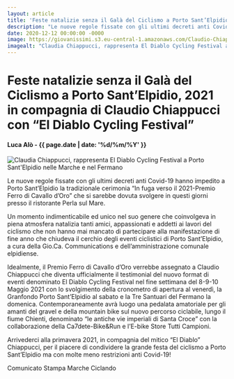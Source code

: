 ```yaml
---
layout: article
title: 'Feste natalizie senza il Galà del Ciclismo a Porto Sant’Elpidio, 2021 in compagnia di Claudio Chiappucci con “El Diablo Cycling Festival”'
description: "Le nuove regole fissate con gli ultimi decreti anti Covid-19 hanno impedito a Porto Sant’Elpidio la tradizionale cerimonia “In fuga verso il 2021-Premio Ferro di Cavallo d’Oro” che si sarebbe dovuta svolgere in questi giorni presso il ristorante Perla sul Mare."
date: 2020-12-12 00:00:00 -0000
image: https://giovanissimi.s3.eu-central-1.amazonaws.com/Claudio-Chiappucci-1+(1).jpg
imagealt: "Claudia Chiappucci, rappresenta El Diablo Cycling Festival a Porto Sant'Elpidio nelle Marche e nel Fermano"
---
```


# Feste natalizie senza il Galà del Ciclismo a Porto Sant’Elpidio, 2021 in compagnia di Claudio Chiappucci con “El Diablo Cycling Festival”

#### Luca Alò - {{ page.date | date: '%d/%m/%Y' }}

![Claudia Chiappucci, rappresenta El Diablo Cycling Festival a Porto Sant'Elpidio nelle Marche e nel Fermano](https://giovanissimi.s3.eu-central-1.amazonaws.com/Claudio-Chiappucci-1+(1).jpg)

Le nuove regole fissate con gli ultimi decreti anti Covid-19 hanno impedito a Porto Sant’Elpidio la tradizionale cerimonia “In fuga verso il 2021-Premio Ferro di Cavallo d’Oro” che si sarebbe dovuta svolgere in questi giorni presso il ristorante Perla sul Mare.

Un momento indimenticabile ed unico nel suo genere che coinvolgeva in piena atmosfera natalizia tanti amici, appassionati e addetti ai lavori del ciclismo che non hanno mai mancato di partecipare alla manifestazione di fine anno che chiudeva il cerchio degli eventi ciclistici di Porto Sant’Elpidio, a cura della Gio.Ca. Communications e dell’amministrazione comunale elpidiense.

Idealmente, il Premio Ferro di Cavallo d’Oro verrebbe assegnato a Claudio Chiappucci che diventa ufficialmente il testimonial del nuovo format di eventi denominato El Diablo Cycling Festival nel fine settimana del 8-9-10 Maggio 2021 con lo svolgimento della cronometro di apertura al venerdì, la Granfondo Porto Sant’Elpidio al sabato e la Tre Santuari del Fermano la domenica. Contemporaneamente avrà luogo una pedalata amatoriale per gli amanti del gravel e della mountain bike sul nuovo percorso ciclabile, lungo il fiume Chienti, denominato “le antiche vie imperiali di Santa Croce” con la collaborazione della Ca7dete-Bike&Run e l’E-bike Store Tutti Campioni.

Arrivederci alla primavera 2021, in compagnia del mitico “El Diablo” Chiappucci, per il piacere di condividere la grande festa del ciclismo a Porto Sant’Elpidio ma con molte meno restrizioni anti Covid-19!

Comunicato Stampa Marche Ciclando